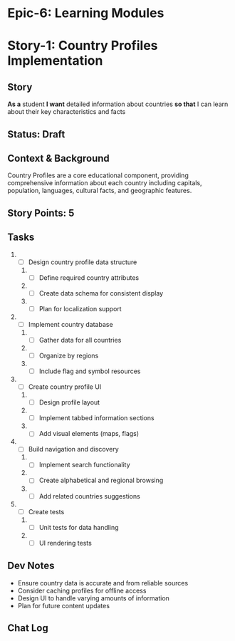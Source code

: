 # Epic-6: Learning Modules
# Story-1: Country Profiles Implementation

## Story
**As a** student
**I want** detailed information about countries
**so that** I can learn about their key characteristics and facts

## Status: Draft

## Context & Background
Country Profiles are a core educational component, providing comprehensive information about each country including capitals, population, languages, cultural facts, and geographic features.

## Story Points: 5

## Tasks
1. - [ ] Design country profile data structure
   1. - [ ] Define required country attributes
   2. - [ ] Create data schema for consistent display
   3. - [ ] Plan for localization support
2. - [ ] Implement country database
   1. - [ ] Gather data for all countries
   2. - [ ] Organize by regions
   3. - [ ] Include flag and symbol resources
3. - [ ] Create country profile UI
   1. - [ ] Design profile layout
   2. - [ ] Implement tabbed information sections
   3. - [ ] Add visual elements (maps, flags)
4. - [ ] Build navigation and discovery
   1. - [ ] Implement search functionality
   2. - [ ] Create alphabetical and regional browsing
   3. - [ ] Add related countries suggestions
5. - [ ] Create tests
   1. - [ ] Unit tests for data handling
   2. - [ ] UI rendering tests

## Dev Notes
- Ensure country data is accurate and from reliable sources
- Consider caching profiles for offline access
- Design UI to handle varying amounts of information
- Plan for future content updates

## Chat Log